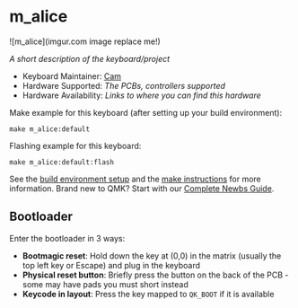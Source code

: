 # m_alice

![m_alice](imgur.com image replace me!)

*A short description of the keyboard/project*

* Keyboard Maintainer: [Cam](https://github.com/cam443)
* Hardware Supported: *The PCBs, controllers supported*
* Hardware Availability: *Links to where you can find this hardware*

Make example for this keyboard (after setting up your build environment):

    make m_alice:default

Flashing example for this keyboard:

    make m_alice:default:flash

See the [build environment setup](https://docs.qmk.fm/#/getting_started_build_tools) and the [make instructions](https://docs.qmk.fm/#/getting_started_make_guide) for more information. Brand new to QMK? Start with our [Complete Newbs Guide](https://docs.qmk.fm/#/newbs).

## Bootloader

Enter the bootloader in 3 ways:

* **Bootmagic reset**: Hold down the key at (0,0) in the matrix (usually the top left key or Escape) and plug in the keyboard
* **Physical reset button**: Briefly press the button on the back of the PCB - some may have pads you must short instead
* **Keycode in layout**: Press the key mapped to `QK_BOOT` if it is available
